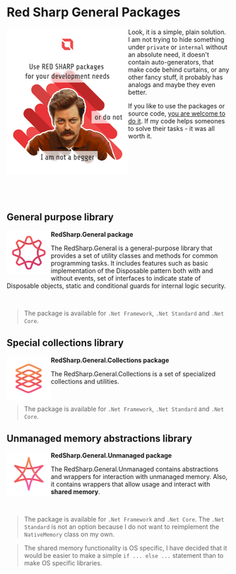 # Red Sharp General Packages

<img src="Assets/Advertisement.png" width="275" align="left"/>

Look, it is a simple, plain solution. I am not trying to hide something under `private` or `internal` without an absolute need, it doesn't contain auto-generators, that make code behind curtains, or any other fancy stuff, it probably has analogs and maybe they even better.

If you like to use the packages or source code, [you are welcome to do it](LICENSE). If my code helps someones to solve their tasks - it was all worth it.

<br/><br/><br/><br/><br/><br/><br/>

## General purpose library

<img src="Source/RedSharp.General/PackageIcon.png" width="100" align="left"/>

**RedSharp.General package**

The RedSharp.General is a general-purpose library that provides a set of utility classes and methods for common programming tasks. It includes features such as basic implementation of the Disposable pattern both with and without events, set of interfaces to indicate state of Disposable objects, static and conditional guards for internal logic security.

<br/>

>The package is available for `.Net Framework`, `.Net Standard` and `.Net Core`.

## Special collections library

<img src="Source/RedSharp.General.Collections/PackageIcon.png" width="100" align="left"/>

**RedSharp.General.Collections package**

The RedSharp.General.Collections is a set of specialized collections and utilities.

<br/>

>The package is available for `.Net Framework`, `.Net Standard` and `.Net Core`.


## Unmanaged memory abstractions library

<img src="Source/RedSharp.General.Unmanaged/PackageIcon.png" width="100" align="left"/>

**RedSharp.General.Unmanaged package**

The RedSharp.General.Unmanaged contains abstractions and wrappers for interaction with unmanaged memory. Also, it contains wrappers that allow usage and interact with **shared memory**.

<br/>

>The package is available for `.Net Framework` and `.Net Core`. The `.Net Standard` is not an option because I do not want to reimplement the `NativeMemory` class on my own.

>The shared memory functionality is OS specific, I have decided that it would be easier to make a simple `if ... else ...` statement than to make OS specific libraries.
